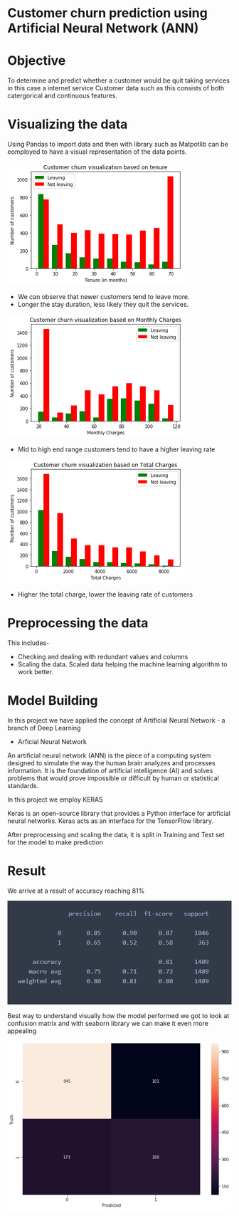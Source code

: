 # Customer churn prediction using Artificial Neural Network (ANN)

# Objective

To determine and predict whether a customer would be quit taking services in this case a internet service
Customer data such as this consists of both catergorical and continuous features.
# Visualizing the data

Using Pandas to import data and then with library such as Matpotlib can be eomployed to have a visual representation of the data points.

![](visuals/vs_tenure.png)

* We can observe that newer customers tend to leave more.
* Longer the stay duration, less likely they quit the services.

![](visuals/vs_monthly_charges.png)

* Mid to high end range customers tend to have a higher leaving rate

![](visuals/vs_total_charges.png)

* Higher the total charge, lower the leaving rate of customers

# Preprocessing the data

This includes-

* Checking and dealing with redundant values and columns
* Scaling the data. Scaled data helping the machine learning algorithm to work better.

# Model Building

In this project we have applied the concept of Artificial Neural Network - a branch of Deep Learning

* Arficial Neural Network


An artificial neural network (ANN) is the piece of a computing system designed to simulate the way the human brain analyzes and processes information. 
It is the foundation of artificial intelligence (AI) and solves problems that would prove impossible or difficult by human or statistical standards.

In this project we employ KERAS

Keras is an open-source library that provides a Python interface for artificial neural networks. Keras acts as an interface for the TensorFlow library. 

After preprocessing and scaling the data, it is split in Training and Test set for the model to make prediction

# Result

We arrive at a result of accuracy reaching 81%

![](visuals/classification_report.png)

Best way to understand visually how the model performed we got to look at confusion matrix and with seaborn library we can make it even more appealing

![](visuals/heatmap_cf.png)
